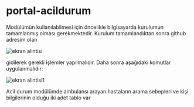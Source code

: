 # portal-acildurum

Modülümün kullanılabilmesi için öncelikle bilgisayarda kurulumun tamamlanmış olması gerekmektedir. Kurulum tamamlandıktan sonra github adresim olan

![ekran alintisi](https://user-images.githubusercontent.com/45846545/50739385-a041c980-11f0-11e9-80c0-d6e6b6acbe0e.PNG)

gidilerek gerekli işlemler yapılmalıdır.
Daha sonra aşağıdaki komutlar uygulanmalıdır:

![ekran alintisi1](https://user-images.githubusercontent.com/45846545/50739440-7dfc7b80-11f1-11e9-8091-e6bdc486b419.PNG)


Acil durum modülümde ambulansı arayan hastaların arama sebepleri ve kişi bilgilerinin olduğu iki adet tablo var 
